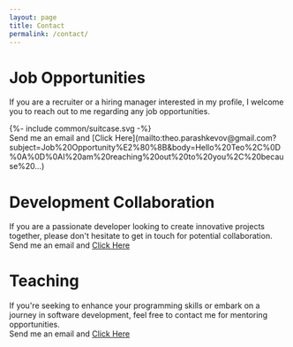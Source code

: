 ```yaml
---
layout: page
title: Contact
permalink: /contact/
---
```


# Job Opportunities 
If you are a recruiter or a hiring manager interested in my profile, I welcome you to reach out to me regarding any job opportunities.

<symbol fill-rule="evenodd" clip-rule="evenodd" stroke-linejoin="round" >
  {%- include common/suitcase.svg -%}
</symbol>

<br>
Send me an email and [Click Here](mailto:theo.parashkevov@gmail.com?subject=Job%20Opportunity%E2%80%8B&body=Hello%20Teo%2C%0D%0A%0D%0AI%20am%20reaching%20out%20to%20you%2C%20because%20...)

# Development Collaboration 
If you are a passionate developer looking to create innovative projects together, please don't hesitate to get in touch for potential collaboration.
<br>
Send me an email and [Click Here](mailto:theo.parashkevov@gmail.com?subject=%20Development%20Collaboration&body=Hello%20Teo%2C%0D%0A%0D%0AI%20am%20reaching%20out%20to%20you%2C%20because%20...)

# Teaching 
If you're seeking to enhance your programming skills or embark on a journey in software development, feel free to contact me for mentoring opportunities.
<br>
Send me an email and [Click Here](mailto:theo.parashkevov@gmail.com?subject=%20Development%20Collaboration&body=Hello%20Teo%2C%0D%0A%0D%0AI%20am%20reaching%20out%20to%20you%2C%20because%20...)